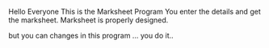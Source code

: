 Hello Everyone 
This is the Marksheet Program
You enter the details and get the marksheet.
Marksheet is properly designed.

but you can changes in this program ... you do it..

